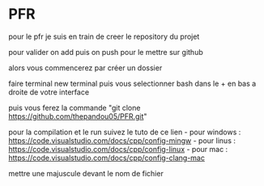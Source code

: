 # PFR

pour le pfr je suis en train de creer le repository du projet

pour valider on add puis on push pour le mettre sur github

alors vous commencerez par créer un dossier

faire terminal new terminal
puis vous selectionner bash dans le + en bas a droite de votre interface

puis vous ferez la commande "git clone https://github.com/thepandou05/PFR.git"

pour la compilation et le run suivez le tuto de ce lien - pour windows : https://code.visualstudio.com/docs/cpp/config-mingw
                                                        - pour linus :  https://code.visualstudio.com/docs/cpp/config-linux
                                                        - pour mac : https://code.visualstudio.com/docs/cpp/config-clang-mac

mettre une majuscule devant le nom de fichier

